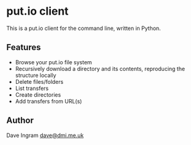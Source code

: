 # put.io client

This is a put.io client for the command line, written in Python.

## Features

 - Browse your put.io file system
 - Recursively download a directory and its contents, reproducing the structure locally
 - Delete files/folders
 - List transfers
 - Create directories
 - Add transfers from URL(s)

## Author

Dave Ingram <dave@dmi.me.uk>
